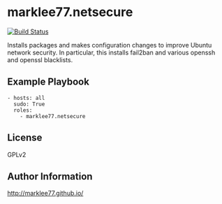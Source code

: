 marklee77.netsecure
===================

[![Build Status](https://travis-ci.org/marklee77/ansible-role-netsecure.svg?branch=master)](https://travis-ci.org/marklee77/ansible-role-netsecure)

Installs packages and makes configuration changes to improve Ubuntu network
security. In particular, this installs fail2ban and various openssh and openssl
blacklists.

Example Playbook
-------------------------

    - hosts: all
      sudo: True
      roles:
        - marklee77.netsecure

License
-------

GPLv2

Author Information
------------------

http://marklee77.github.io/
